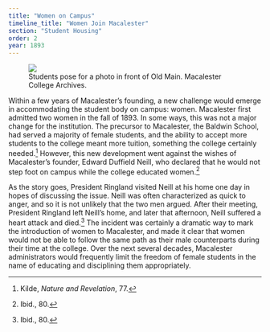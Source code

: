 ```yaml
---
title: "Women on Campus"
timeline_title: "Women Join Macalester"
section: "Student Housing"
order: 2
year: 1893
---
```


<figure>
   <img src="/mac-history/images/students-old-main.jpg">
   <figcaption>
         Students pose for a photo in front of Old Main. Macalester College Archives.
   </figcaption>
</figure>

Within a few years of Macalester’s founding, a new challenge would emerge in accommodating the student body on campus: women. Macalester first admitted two women in the fall of 1893. In some ways, this was not a major change for the institution. The precursor to Macalester, the Baldwin School, had served a majority of female students, and the ability to accept more students to the college meant more tuition, something the college certainly needed.[^1] However, this new development went against the wishes of Macalester’s founder, Edward Duffield Neill, who declared that he would not step foot on campus while the college educated women.[^2] 

As the story goes, President Ringland visited Neill at his home one day in hopes of discussing the issue. Neill was often characterized as quick to anger, and so it is not unlikely that the two men argued. After their meeting, President Ringland left Neill’s home, and later that afternoon, Neill suffered a heart attack and died.[^3] The incident was certainly a dramatic way to mark the introduction of women to Macalester, and made it clear that women would not be able to follow the same path as their male counterparts during their time at the college. Over the next several decades, Macalester administrators would frequently limit the freedom of female students in the name of educating and disciplining them appropriately.

[^1]:
     Kilde, _Nature and Revelation_, 77.

[^2]:
     Ibid., 80.

[^3]:
     Ibid., 80.
